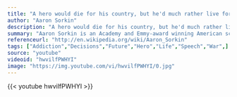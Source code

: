 ```yaml
---
title: "A hero would die for his country, but he'd much rather live for it."
author: "Aaron Sorkin"
description: "A hero would die for his country, but he'd much rather live for it. - Aaron Sorkin quotes from GetInspired365.com"
summary: "Aaron Sorkin is an Academy and Emmy-award winning American screenwriter, producer, and playwright and here he gives an impassioned commencement speech by looking at his own life and imparting the lessons he has learnt. "
referenceurl: "http://en.wikipedia.org/wiki/Aaron_Sorkin"
tags: ["Addiction","Decisions","Future","Hero","Life","Speech","War",]
source: "youtube"
videoid: "hwvilfPWHYI"
image: "https://img.youtube.com/vi/hwvilfPWHYI/0.jpg"
---
```


{{< youtube hwvilfPWHYI >}}
